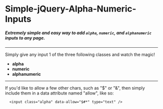 # Simple-jQuery-Alpha-Numeric-Inputs

##### Extremely simple and easy way to add `alpha`, `numeric`, and `alphanumeric` inputs to any page.

---

Simply give any input 1 of the three following classes and watch the magic!
 - **alpha**
 - **numeric**
 - **alphanumeric**
 
 ---
 
 If you'd like to allow a few other chars, such as "$" or "&", then simply include them in a data attribute named "allow", like so:
 
	  <input class="alpha" data-allow="$#*" type="text" />
